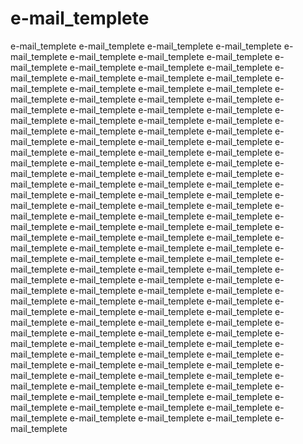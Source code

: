 # e-mail_templete
e-mail_templete e-mail_templete e-mail_templete e-mail_templete e-mail_templete e-mail_templete e-mail_templete e-mail_templete e-mail_templete e-mail_templete e-mail_templete e-mail_templete e-mail_templete e-mail_templete e-mail_templete e-mail_templete e-mail_templete e-mail_templete e-mail_templete e-mail_templete e-mail_templete e-mail_templete e-mail_templete e-mail_templete e-mail_templete e-mail_templete e-mail_templete e-mail_templete e-mail_templete e-mail_templete e-mail_templete e-mail_templete e-mail_templete e-mail_templete e-mail_templete e-mail_templete e-mail_templete e-mail_templete e-mail_templete e-mail_templete e-mail_templete e-mail_templete e-mail_templete e-mail_templete e-mail_templete e-mail_templete e-mail_templete e-mail_templete e-mail_templete e-mail_templete e-mail_templete e-mail_templete e-mail_templete e-mail_templete e-mail_templete e-mail_templete e-mail_templete e-mail_templete e-mail_templete e-mail_templete e-mail_templete e-mail_templete e-mail_templete e-mail_templete e-mail_templete e-mail_templete e-mail_templete e-mail_templete e-mail_templete e-mail_templete e-mail_templete e-mail_templete e-mail_templete e-mail_templete e-mail_templete e-mail_templete e-mail_templete e-mail_templete e-mail_templete e-mail_templete e-mail_templete e-mail_templete e-mail_templete e-mail_templete e-mail_templete e-mail_templete e-mail_templete e-mail_templete e-mail_templete e-mail_templete e-mail_templete e-mail_templete e-mail_templete e-mail_templete e-mail_templete e-mail_templete e-mail_templete e-mail_templete e-mail_templete e-mail_templete e-mail_templete e-mail_templete e-mail_templete e-mail_templete e-mail_templete e-mail_templete e-mail_templete e-mail_templete e-mail_templete e-mail_templete e-mail_templete e-mail_templete e-mail_templete e-mail_templete e-mail_templete e-mail_templete e-mail_templete e-mail_templete e-mail_templete e-mail_templete e-mail_templete e-mail_templete e-mail_templete e-mail_templete e-mail_templete e-mail_templete e-mail_templete e-mail_templete e-mail_templete e-mail_templete e-mail_templete e-mail_templete e-mail_templete e-mail_templete e-mail_templete e-mail_templete e-mail_templete e-mail_templete e-mail_templete e-mail_templete e-mail_templete e-mail_templete e-mail_templete e-mail_templete e-mail_templete 

